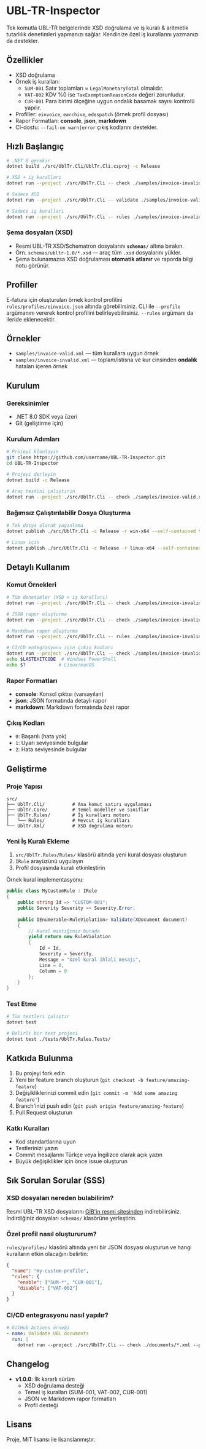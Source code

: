 # UBL-TR-Inspector

Tek komutla UBL-TR belgelerinde XSD doğrulama ve iş kuralı & aritmetik tutarlılık denetimleri yapmanızı sağlar. Kendinize özel iş kurallarını yazmanızı da destekler.

## Özellikler
- XSD doğrulama
- Örnek iş kuralları:
  - `SUM-001` Satır toplamları = `LegalMonetaryTotal` olmalıdır.
  - `VAT-002` KDV %0 ise `TaxExemptionReasonCode` değeri zorunludur.
  - `CUR-001` Para birimi ölçeğine uygun ondalık basamak sayısı kontrolü yapılır.
- Profiller: `einvoice`, `earchive`, `edespatch` (örnek profil dosyası)
- Rapor Formatları: **console**, **json**, **markdown**
- CI-dostu: `--fail-on warn|error` çıkış kodlarını destekler.

## Hızlı Başlangıç

```bash
# .NET 8 gerekir
dotnet build ./src/UblTr.Cli/UblTr.Cli.csproj -c Release

# XSD + iş kuralları
dotnet run --project ./src/UblTr.Cli -- check ./samples/invoice-invalid.xml --profile einvoice --report json:out/report.json --fail-on error

# Sadece XSD
dotnet run --project ./src/UblTr.Cli -- validate ./samples/invoice-valid.xml

# Sadece iş kuralları
dotnet run --project ./src/UblTr.Cli -- rules ./samples/invoice-invalid.xml --profile einvoice --report md:out/summary.md
```

### Şema dosyaları (XSD)
- Resmi UBL-TR XSD/Schematron dosyalarını **`schemas/`** altına bırakın.
- Örn. `schemas/ubltr-1.0/*.xsd` — araç tüm `.xsd` dosyalarını yükler.
- Şema bulunamazsa XSD doğrulaması **otomatik atlanır** ve raporda bilgi notu görünür.

## Profiller
E-fatura için oluşturulan örnek kontrol profilini `rules/profiles/einvoice.json` altında görebilirsiniz. CLI ile `--profile` argümanını vererek kontrol profilini belirleyebilirsiniz. `--rules` argümanı da ileride eklenecektir.

## Örnekler
- `samples/invoice-valid.xml` — tüm kurallara uygun örnek
- `samples/invoice-invalid.xml` — toplam/istisna ve kur cinsinden **ondalık** hataları içeren örnek

## Kurulum

### Gereksinimler
- .NET 8.0 SDK veya üzeri
- Git (geliştirme için)

### Kurulum Adımları
```bash
# Projeyi klonlayın
git clone https://github.com/username/UBL-TR-Inspector.git
cd UBL-TR-Inspector

# Projeyi derleyin
dotnet build -c Release

# Araç testini çalıştırın
dotnet run --project ./src/UblTr.Cli -- check ./samples/invoice-valid.xml --profile einvoice
```

### Bağımsız Çalıştırılabilir Dosya Oluşturma
```bash
# Tek dosya olarak yayınlama
dotnet publish ./src/UblTr.Cli -c Release -r win-x64 --self-contained true -p:PublishSingleFile=true

# Linux için
dotnet publish ./src/UblTr.Cli -c Release -r linux-x64 --self-contained true -p:PublishSingleFile=true
```

## Detaylı Kullanım

### Komut Örnekleri
```bash
# Tüm denetimler (XSD + iş kuralları)
dotnet run --project ./src/UblTr.Cli -- check ./samples/invoice-invalid.xml --profile einvoice

# JSON rapor oluşturma
dotnet run --project ./src/UblTr.Cli -- check ./samples/invoice-invalid.xml --profile einvoice --report json:./output/report.json

# Markdown rapor oluşturma
dotnet run --project ./src/UblTr.Cli -- rules ./samples/invoice-invalid.xml --profile einvoice --report md:./output/summary.md

# CI/CD entegrasyonu için çıkış kodları
dotnet run --project ./src/UblTr.Cli -- check ./samples/invoice-invalid.xml --profile einvoice --fail-on error
echo $LASTEXITCODE  # Windows PowerShell
echo $?            # Linux/macOS
```

### Rapor Formatları
- **console**: Konsol çıktısı (varsayılan)
- **json**: JSON formatında detaylı rapor
- **markdown**: Markdown formatında özet rapor

### Çıkış Kodları
- `0`: Başarılı (hata yok)
- `1`: Uyarı seviyesinde bulgular
- `2`: Hata seviyesinde bulgular

## Geliştirme

### Proje Yapısı
```
src/
├── UblTr.Cli/          # Ana komut satırı uygulaması
├── UblTr.Core/         # Temel modeller ve sınıflar
├── UblTr.Rules/        # İş kuralları motoru
│   └── Rules/          # Mevcut iş kuralları
└── UblTr.Xml/          # XSD doğrulama motoru
```

### Yeni İş Kuralı Ekleme
1. `src/UblTr.Rules/Rules/` klasörü altında yeni kural dosyası oluşturun
2. `IRule` arayüzünü uygulayın
3. Profil dosyasında kuralı etkinleştirin

Örnek kural implementasyonu:
```csharp
public class MyCustomRule : IRule
{
    public string Id => "CUSTOM-001";
    public Severity Severity => Severity.Error;
    
    public IEnumerable<RuleViolation> Validate(XDocument document)
    {
        // Kural mantığınız burada
        yield return new RuleViolation
        {
            Id = Id,
            Severity = Severity,
            Message = "Özel kural ihlali mesajı",
            Line = 0,
            Column = 0
        };
    }
}
```

### Test Etme
```bash
# Tüm testleri çalıştır
dotnet test

# Belirli bir test projesi
dotnet test ./tests/UblTr.Rules.Tests/
```

## Katkıda Bulunma
1. Bu projeyi fork edin
2. Yeni bir feature branch oluşturun (`git checkout -b feature/amazing-feature`)
3. Değişikliklerinizi commit edin (`git commit -m 'Add some amazing feature'`)
4. Branch'inizi push edin (`git push origin feature/amazing-feature`)
5. Pull Request oluşturun

### Katkı Kuralları
- Kod standartlarına uyun
- Testlerinizi yazın
- Commit mesajlarını Türkçe veya İngilizce olarak açık yazın
- Büyük değişiklikler için önce issue oluşturun

## Sık Sorulan Sorular (SSS)

### XSD dosyaları nereden bulabilirim?
Resmi UBL-TR XSD dosyalarını [GİB'in resmi sitesinden](https://www.gib.gov.tr) indirebilirsiniz. İndirdiğiniz dosyaları `schemas/` klasörüne yerleştirin.

### Özel profil nasıl oluştururum?
`rules/profiles/` klasörü altında yeni bir JSON dosyası oluşturun ve hangi kuralların etkin olacağını belirtin:
```json
{
  "name": "my-custom-profile",
  "rules": {
    "enable": ["SUM-*", "CUR-001"],
    "disable": ["VAT-002"]
  }
}
```

### CI/CD entegrasyonu nasıl yapılır?
```yaml
# GitHub Actions örneği
- name: Validate UBL documents
  run: |
    dotnet run --project ./src/UblTr.Cli -- check ./documents/*.xml --profile einvoice --fail-on error
```

## Changelog
- **v1.0.0**: İlk kararlı sürüm
  - XSD doğrulama desteği
  - Temel iş kuralları (SUM-001, VAT-002, CUR-001)
  - JSON ve Markdown rapor formatları
  - Profil desteği

## Lisans
Proje, MIT lisansı ile lisanslanmıştır.